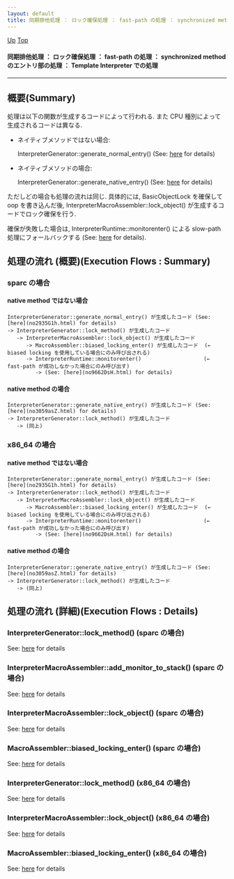 ```yaml
---
layout: default
title: 同期排他処理 ： ロック確保処理 ： fast-path の処理 ： synchronized method のエントリ部の処理 ： Template Interpreter での処理  
---
```

[Up](noCvhNUCUL.html) [Top](../index.html)

#### 同期排他処理 ： ロック確保処理 ： fast-path の処理 ： synchronized method のエントリ部の処理 ： Template Interpreter での処理  

--- 
## 概要(Summary)
処理は以下の関数が生成するコードによって行われる. また CPU 種別によって生成されるコードは異なる.

  * ネイティブメソッドではない場合: 

    InterpreterGenerator::generate_normal_entry() (See: [here](no2935G1h.html) for details)

  * ネイティブメソッドの場合: 

    InterpreterGenerator::generate_native_entry() (See: [here](no3059asZ.html) for details)

ただしどの場合も処理の流れは同じ.
具体的には, BasicObjectLock を確保して oop を書き込んだ後, 
InterpreterMacroAssembler::lock_object() が生成するコードでロック確保を行う.

確保が失敗した場合は, InterpreterRuntime::monitorenter() による slow-path 処理にフォールバックする (See: [here](no9662DsH.html) for details).

## 処理の流れ (概要)(Execution Flows : Summary)
### sparc の場合
#### native method ではない場合
```
InterpreterGenerator::generate_normal_entry() が生成したコード (See: [here](no2935G1h.html) for details)
-> InterpreterGenerator::lock_method() が生成したコード
   -> InterpreterMacroAssembler::lock_object() が生成したコード
      -> MacroAssembler::biased_locking_enter() が生成したコード  (← biased locking を使用している場合にのみ呼び出される)
      -> InterpreterRuntime::monitorenter()                    (← fast-path が成功しなかった場合にのみ呼び出す)
         -> (See: [here](no9662DsH.html) for details)
```

#### native method の場合
```
InterpreterGenerator::generate_native_entry() が生成したコード (See: [here](no3059asZ.html) for details)
-> InterpreterGenerator::lock_method() が生成したコード
   -> (同上)
```

### x86_64 の場合
#### native method ではない場合
```
InterpreterGenerator::generate_normal_entry() が生成したコード (See: [here](no2935G1h.html) for details)
-> InterpreterGenerator::lock_method() が生成したコード
   -> InterpreterMacroAssembler::lock_object() が生成したコード
      -> MacroAssembler::biased_locking_enter() が生成したコード  (← biased locking を使用している場合にのみ呼び出される)
      -> InterpreterRuntime::monitorenter()                    (← fast-path が成功しなかった場合にのみ呼び出す)
         -> (See: [here](no9662DsH.html) for details)
```

#### native method の場合
```
InterpreterGenerator::generate_native_entry() が生成したコード (See: [here](no3059asZ.html) for details)
-> InterpreterGenerator::lock_method() が生成したコード
   -> (同上)
```


## 処理の流れ (詳細)(Execution Flows : Details)
### InterpreterGenerator::lock_method() (sparc の場合)
See: [here](no4230Cky.html) for details
### InterpreterMacroAssembler::add_monitor_to_stack() (sparc の場合)
See: [here](no4230B4H.html) for details
### InterpreterMacroAssembler::lock_object() (sparc の場合)
See: [here](no4230OCO.html) for details
### MacroAssembler::biased_locking_enter()  (sparc の場合)
See: [here](no28916A4o.html) for details

### InterpreterGenerator::lock_method() (x86_64 の場合)
See: [here](no4230bMU.html) for details
### InterpreterMacroAssembler::lock_object() (x86_64 の場合)
See: [here](no4230oWa.html) for details
### MacroAssembler::biased_locking_enter() (x86_64 の場合)
See: [here](no28916aM1.html) for details






